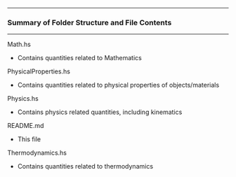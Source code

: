 --------------------------------------------------
### Summary of Folder Structure and File Contents
--------------------------------------------------

Math.hs
  - Contains quantities related to Mathematics

PhysicalProperties.hs
  - Contains quantities related to physical properties of objects/materials

Physics.hs
  - Contains physics related quantities, including kinematics

README.md
  - This file

Thermodynamics.hs
  - Contains quantities related to thermodynamics
  